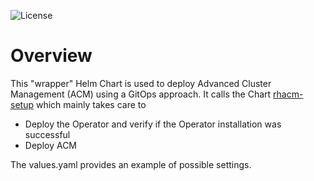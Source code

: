 
![License](https://img.shields.io/badge/License-Apache_2.0-blue.svg)

# Overview

This "wrapper" Helm Chart is used to deploy Advanced Cluster Management (ACM) using a GitOps approach. 
It calls the Chart [rhacm-setup](https://artifacthub.io/packages/helm/openshift-bootstraps/rhacm-setup) which mainly takes care to

- Deploy the Operator and verify if the Operator installation was successful
- Deploy ACM

The values.yaml provides an example of possible settings.
